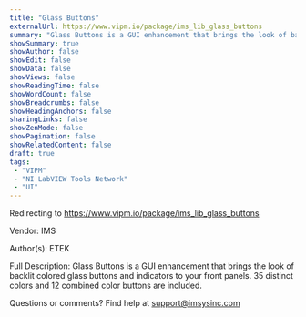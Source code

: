 ```yaml
---
title: "Glass Buttons"
externalUrl: https://www.vipm.io/package/ims_lib_glass_buttons
summary: "Glass Buttons is a GUI enhancement that brings the look of backlit colored glass buttons and indicators to your front panels."
showSummary: true
showAuthor: false
showEdit: false
showData: false
showViews: false
showReadingTime: false
showWordCount: false
showBreadcrumbs: false
showHeadingAnchors: false
sharingLinks: false
showZenMode: false
showPagination: false
showRelatedContent: false
draft: true
tags:
 - "VIPM"
 - "NI LabVIEW Tools Network"
 - "UI"
---
```


Redirecting to https://www.vipm.io/package/ims_lib_glass_buttons

Vendor: IMS

Author(s): ETEK
 
Full Description:
Glass Buttons is a GUI enhancement that brings the look of backlit colored glass buttons and indicators to your front panels.  35 distinct colors and 12 combined color buttons are included.

Questions or comments?  Find help at support@imsysinc.com